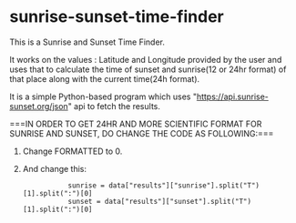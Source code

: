 # sunrise-sunset-time-finder

This is a Sunrise and Sunset Time Finder.

It works on the values : Latitude and Longitude provided by the user and uses that to calculate the time of sunset and sunrise(12 or 24hr format) of that place along with the 
current time(24h format).

It is a simple Python-based program which uses "https://api.sunrise-sunset.org/json" api to fetch the results.

===IN ORDER TO GET 24HR AND MORE SCIENTIFIC FORMAT FOR SUNRISE AND SUNSET, DO CHANGE THE CODE AS FOLLOWING:===

1. Change FORMATTED to 0.

2. And change this: 

                  sunrise = data["results"]["sunrise"].split("T")[1].split(":")[0]
                  sunset = data["results"]["sunset"].split("T")[1].split(":")[0]

